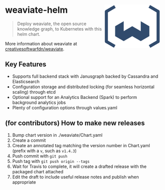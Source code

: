 # weaviate-helm <img alt='Weaviate logo' src='https://raw.githubusercontent.com/creativesoftwarefdn/weaviate/19de0956c69b66c5552447e84d016f4fe29d12c9/docs/assets/weaviate-logo.png' width='180' align='right' />

> Deploy weaviate, the open source knowledge graph, to Kubernetes with this
> helm chart.

More information about weaviate at [creativesoftwarfdn/weaviate](https://github.com/creativesoftwarefdn/weaviate).

## Key Features
- Supports full backend stack with Janusgraph backed by Cassandra and
  Elasticsearch
- Configuration storage and distributed locking (for seamless horizontal
  scaling) through etcd
- Optional support for an Analytics Backend (Spark) to perform background
  analytics jobs
- Plenty of configuration options through values.yaml

## (for contributors) How to make new releases

1. Bump chart version in ./weaviate/Chart.yaml
1. Create a commit
1. Create an annotated tag matching the version number in Chart.yaml (prefix
   with a `v`, such as `v1.4.3`)
1. Push commit with `git push`
1. Push tag with `git push origin --tags`
1. Wait for Travis to complete, it will create a drafted release with the
   packaged chart attached
1. Edit the draft to include useful release notes and publish when appropriate
